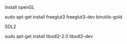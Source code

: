 Install openGL

sudo apt-get install freeglut3 freeglut3-dev binutils-gold


SDL2

sudo apt-get install libsdl2-2.0 libsdl2-dev
